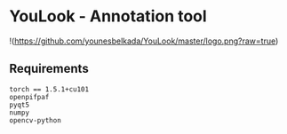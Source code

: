 # YouLook - Annotation tool 

!(https://github.com/younesbelkada/YouLook/master/logo.png?raw=true)

## Requirements

```
torch == 1.5.1+cu101
openpifpaf
pyqt5
numpy
opencv-python
```


